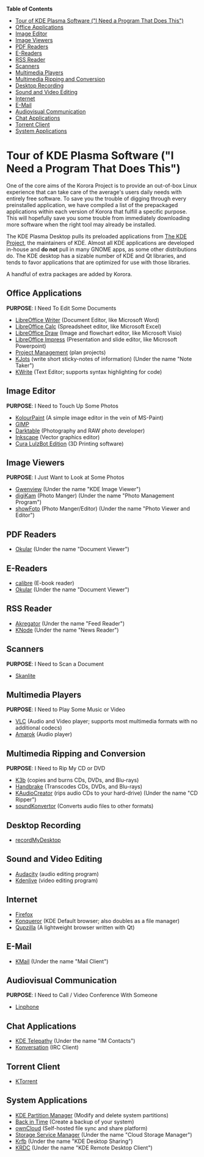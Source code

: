 **Table of Contents**  

- [Tour of KDE Plasma Software ("I Need a Program That Does This")](#tour-of-kde-plasma-software-i-need-a-program-that-does-this)
- [Office Applications](#office-applications)
- [Image Editor](#image-editor)
- [Image Viewers](#image-viewers)
- [PDF Readers](#pdf-readers)
- [E-Readers](#e-readers)
- [RSS Reader](#rss-reader)
- [Scanners](#scanners)
- [Multimedia Players](#multimedia-players)
- [Multimedia Ripping and Conversion](#multimedia-ripping-and-conversion)
- [Desktop Recording](#desktop-recording)
- [Sound and Video Editing](#sound-and-video-editing)
- [Internet](#internet)
- [E-Mail](#e-mail)
- [Audiovisual Communication](#audiovisual-communication)
- [Chat Applications](#chat-applications)
- [Torrent Client](#torrent-client)
- [System Applications](#system-applications)



<a name="tour-of-kde-software-i-need-a-program-that-does-this"></a>
# Tour of KDE Plasma Software ("I Need a Program That Does This")

One of the core aims of the Korora Project is to provide an out-of-box Linux experience that can take care of the average's users daily needs with entirely free software. To save you the trouble of digging through every preinstalled application, we have compiled a list of the prepackaged applications within each version of Korora that fulfill a specific purpose. This will hopefully save you some trouble from immediately downloading more software when the right tool may already be installed.

The KDE Plasma Desktop pulls its preloaded applications from [The KDE Project](https://www.kde.org/), the maintainers of KDE. Almost all KDE applications are developed in-house and **do not** pull in many GNOME apps, as some other distributions do. The KDE desktop has a sizable number of KDE and Qt libraries, and tends to favor applications that are optimized for use with those libraries.

A handful of extra packages are added by Korora.

<a name="office-applications"></a>
## Office Applications
**PURPOSE**: I Need To Edit Some Documents
- [LibreOffice Writer](https://www.libreoffice.org/discover/writer/) (Document Editor, like Microsoft Word)
- [LibreOffice Calc](https://www.libreoffice.org/discover/calc/) (Spreadsheet editor, like Microsoft Excel)
- [LibreOffice Draw](https://www.libreoffice.org/discover/draw/) (Image and flowchart editor, like Microsoft Visio)
- [LibreOffice Impress](https://www.libreoffice.org/discover/impress/) (Presentation and slide editor, like Microsoft Powerpoint)
- [Project Management](https://wiki.gnome.org/Apps/Planner) (plan projects)
- [KJots](https://userbase.kde.org/KJots) (write short sticky-notes of information) (Under the name "Note Taker")
- [KWrite](https://www.kde.org/applications/utilities/kwrite/) (Text Editor; supports syntax highlighting for code)

<a name="image-editor"></a>
## Image Editor 
**PURPOSE**: I Need to Touch Up Some Photos
- [KolourPaint](http://www.kolourpaint.org/) (A simple image editor in the vein of MS-Paint)
- [GIMP](https://www.gimp.org/)
- [Darktable](http://www.darktable.org/) (Photography and RAW photo developer)
- [Inkscape](https://inkscape.org/) (Vector graphics editor)
- [Cura LulzBot Edition](https://www.lulzbot.com/cura) (3D Printing software)

<a name="image-viewers"></a>
## Image Viewers
**PURPOSE**: I Just Want to Look at Some Photos
- [Gwenview](https://userbase.kde.org/Gwenview) (Under the name "KDE Image Viewer")
- [digiKam](https://digikam.org/) (Photo Manger) (Under the name "Photo Management Program")
- [showFoto](https://docs.kde.org/trunk5/en/extragear-graphics/showfoto/index.html) (Photo Manger/Editor) (Under the name "Photo Viewer and Editor")

<a name="pdf-readers"></a>
## PDF Readers
- [Okular](http://okular.kde.org) (Under the name "Document Viewer")

<a name="e-readers"></a>
## E-Readers 
- [calibre](https://calibre-ebook.com/) (E-book reader)
- [Okular](http://okular.kde.org) (Under the name "Document Viewer")

<a name="rss-reader"></a>
## RSS Reader
- [Akregator](https://userbase.kde.org/Akregator) (Under the name "Feed Reader")
- [KNode](https://www.kde.org/applications/internet/knode/) (Under the name "News Reader")

<a name="scanners"></a>
## Scanners 
**PURPOSE**: I Need to Scan a Document
- [Skanlite](https://www.kde.org/applications/graphics/skanlite/)

<a name="multimedia-players"></a>
## Multimedia Players
**PURPOSE**: I Need to Play Some Music or Video
- [VLC](http://www.videolan.org/) (Audio and Video player; supports most multimedia formats with no additional codecs)
- [Amarok](http://amarok.kde.org) (Audio player)

<a name="multimedia-ripping-and-conversion"></a>
## Multimedia Ripping and Conversion
**PURPOSE**: I Need to Rip My CD or DVD
- [K3b](http://www.k3b.org) (copies and burns CDs, DVDs, and Blu-rays)
- [Handbrake](https://handbrake.fr) (Transcodes CDs, DVDs, and Blu-rays)
- [KAudioCreator](http://kde-apps.org/content/show.php/KAudioCreator?content=107645) (rips audio CDs to your hard-drive) (Under the name "CD Ripper")
- [soundKonvertor](https://github.com/dfaust/soundkonverter) (Converts audio files to other formats)

<a name="desktop-recording"></a>
## Desktop Recording
- [recordMyDesktop](https://sourceforge.net/projects/recordmydesktop/)

<a name="sound-and-video-editing"></a>
## Sound and Video Editing
- [Audacity](http://www.audacityteam.org/) (audio editing program)
- [Kdenlive](https://kdenlive.org/) (video editing program)

<a name="internet"></a>
## Internet
- [Firefox](https://www.mozilla.org/en-US/firefox/)
- [Konqueror](http://konqueror.kde.org) (KDE Default browser; also doubles as a file manager)
- [Qupzilla](https://www.qupzilla.com/) (A lightweight browser written with Qt)

<a name="e-mail"></a>
## E-Mail
- [KMail](https://www.kde.org/applications/internet/kmail/) (Under the name "Mail Client")

<a name="audiovisual-communication"></a>
## Audiovisual Communication
**PURPOSE**: I Need to Call / Video Conference With Someone
- [Linphone](http://www.linphone.org)

<a name="chat-applications"></a>
## Chat Applications
- [KDE Telepathy](https://userbase.kde.org/Telepathy) (Under the name "IM Contacts")
- [Konversation](http://konversation.kde.org/) (IRC Client)

<a name="torrent-client"></a>
## Torrent Client
- [KTorrent](http://www.ktorrent.org/)

<a name="system-applications"></a>
## System Applications
- [KDE Partition Manager](https://www.kde.org/applications/system/kdepartitionmanager/) (Modify and delete system partitions)
- [Back in Time](https://github.com/bit-team/backintime) (Create a backup of your system)
- [ownCloud](https://owncloud.org/) (Self-hosted file sync and share platform)
- [Storage Service Manager](https://github.com/KDE/pim-storage-service-manager) (Under the name "Cloud Storage Manager")
- [Krfb](https://www.kde.org/applications/system/krfb/) (Under the name "KDE Desktop Sharing")
- [KRDC](https://www.kde.org/applications/internet/krdc/) (Under the name "KDE Remote Desktop Client")